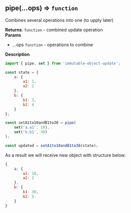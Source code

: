 <a name="pipe"></a>

## pipe(...ops) ⇒ <code>function</code>
Combines several operations into one (to upply later)

**Returns**: <code>function</code> - combined update operation  
**Params**

- ...ops <code>function</code> - operations to combine



**Description**

```jsimport { pipe, set } from 'immutable-object-update';const state = {    a: {        a1: 1,        a2: 2    },    b: {        b1: 3,        b2: 4    }};const setA1to10andB1to30 = pipe(    set('a.a1', 10),    set('b.b1', 30));const updated = setA1to10andB1to30(state);```As a result we will receive new object with structure below:```js{    a: {        a1: 10,        a2: 2    },    b: {        b1: 30,        b2: 5    }}```